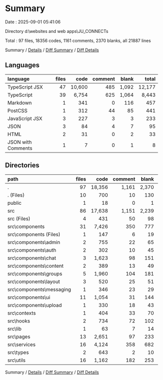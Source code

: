 # Summary

Date : 2025-09-01 05:41:06

Directory d:\\websites and web apps\\JU_CONNECTs

Total : 97 files,  18356 codes, 1161 comments, 2370 blanks, all 21887 lines

Summary / [Details](details.md) / [Diff Summary](diff.md) / [Diff Details](diff-details.md)

## Languages
| language | files | code | comment | blank | total |
| :--- | ---: | ---: | ---: | ---: | ---: |
| TypeScript JSX | 47 | 10,600 | 485 | 1,092 | 12,177 |
| TypeScript | 39 | 6,754 | 625 | 1,064 | 8,443 |
| Markdown | 1 | 341 | 0 | 116 | 457 |
| PostCSS | 1 | 312 | 44 | 85 | 441 |
| JavaScript JSX | 3 | 227 | 3 | 3 | 233 |
| JSON | 3 | 84 | 4 | 7 | 95 |
| HTML | 2 | 31 | 0 | 2 | 33 |
| JSON with Comments | 1 | 7 | 0 | 1 | 8 |

## Directories
| path | files | code | comment | blank | total |
| :--- | ---: | ---: | ---: | ---: | ---: |
| . | 97 | 18,356 | 1,161 | 2,370 | 21,887 |
| . (Files) | 10 | 700 | 10 | 130 | 840 |
| public | 1 | 18 | 0 | 1 | 19 |
| src | 86 | 17,638 | 1,151 | 2,239 | 21,028 |
| src (Files) | 4 | 431 | 50 | 98 | 579 |
| src\\components | 31 | 7,426 | 350 | 777 | 8,553 |
| src\\components (Files) | 1 | 147 | 6 | 19 | 172 |
| src\\components\\admin | 2 | 755 | 22 | 65 | 842 |
| src\\components\\auth | 2 | 302 | 10 | 45 | 357 |
| src\\components\\chat | 3 | 1,623 | 98 | 151 | 1,872 |
| src\\components\\content | 2 | 389 | 13 | 49 | 451 |
| src\\components\\groups | 5 | 1,960 | 104 | 181 | 2,245 |
| src\\components\\layout | 3 | 520 | 25 | 51 | 596 |
| src\\components\\messaging | 1 | 346 | 23 | 29 | 398 |
| src\\components\\ui | 11 | 1,054 | 31 | 144 | 1,229 |
| src\\components\\upload | 1 | 330 | 18 | 43 | 391 |
| src\\contexts | 1 | 404 | 33 | 70 | 507 |
| src\\hooks | 2 | 734 | 72 | 102 | 908 |
| src\\lib | 1 | 63 | 7 | 14 | 84 |
| src\\pages | 13 | 2,651 | 97 | 233 | 2,981 |
| src\\services | 16 | 4,124 | 358 | 682 | 5,164 |
| src\\types | 2 | 643 | 2 | 10 | 655 |
| src\\utils | 16 | 1,162 | 182 | 253 | 1,597 |

Summary / [Details](details.md) / [Diff Summary](diff.md) / [Diff Details](diff-details.md)